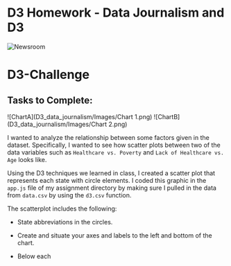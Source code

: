 # D3 Homework - Data Journalism and D3

![Newsroom](https://media.giphy.com/media/v2xIous7mnEYg/giphy.gif)

# D3-Challenge
## Tasks to Complete:


![ChartA](D3_data_journalism/Images/Chart 1.png)
![ChartB](D3_data_journalism/Images/Chart 2.png)

I wanted to analyze the relationship between some factors given in the dataset. Specifically, I wanted to see how  scatter plots between two of the data variables such as `Healthcare vs. Poverty` and `Lack of Healthcare vs. Age` looks like.

Using the D3 techniques we learned in class, I created a scatter plot that represents each state with circle elements. I coded this graphic in the `app.js` file of my assignment directory by making sure I pulled in the data from `data.csv` by using the `d3.csv` function. 

The scatterplot includes the following:

* State abbreviations in the circles.

* Create and situate your axes and labels to the left and bottom of the chart.

* Below each  



